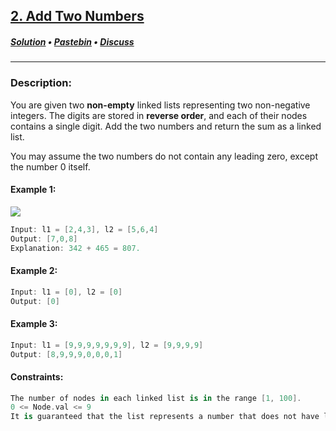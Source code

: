 ## [2. Add Two Numbers](https://leetcode.com/problems/add-two-numbers/)

##### [Solution](https://git.io/JEYa7) • [Pastebin](https://pastebin.com/dNbqaHGk) • [Discuss](https://leetcode.com/problems/add-two-numbers/discuss/1128713/Swift%3A-Add-Two-Numbers)

---

### Description:

You are given two **non-empty** linked lists representing two non-negative integers. The digits are stored in **reverse order**, and each of their nodes contains a single digit. Add the two numbers and return the sum as a linked list.

You may assume the two numbers do not contain any leading zero, except the number 0 itself.

#### Example 1:
![](https://assets.leetcode.com/uploads/2020/10/02/addtwonumber1.jpg)
```swift
Input: l1 = [2,4,3], l2 = [5,6,4]
Output: [7,0,8]
Explanation: 342 + 465 = 807.
```

#### Example 2:
```swift
Input: l1 = [0], l2 = [0]
Output: [0]
```

#### Example 3:
```swift
Input: l1 = [9,9,9,9,9,9,9], l2 = [9,9,9,9]
Output: [8,9,9,9,0,0,0,1]
```

#### Constraints:
```swift
The number of nodes in each linked list is in the range [1, 100].
0 <= Node.val <= 9
It is guaranteed that the list represents a number that does not have leading zeros.
```